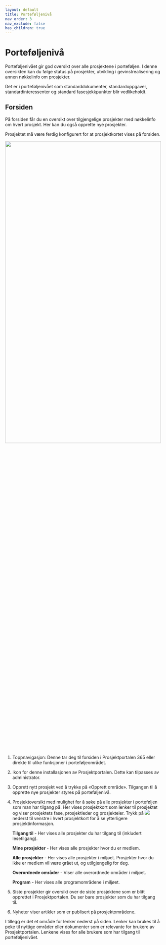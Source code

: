 ```yaml
---
layout: default
title: Porteføljenivå
nav_order: 3
nav_exclude: false
has_children: true
---
```


# Porteføljenivå

Porteføljenivået gir god oversikt over alle prosjektene i porteføljen. I denne oversikten kan du følge status på prosjekter, utvikling i gevinstrealisering og annen nøkkelinfo om prosjekter.

Det er i porteføljenivået som standarddokumenter, standardoppgaver, standardinteressenter og standard fasesjekkpunkter blir vedlikeholdt.

## Forsiden

På forsiden får du en oversikt over tilgjengelige prosjekter med
nøkkelinfo om hvert prosjekt. Her kan du også opprette nye prosjekter.

Prosjektet må være ferdig konfigurert for at prosjektkortet vises på forsiden.

<img src = "https://raw.githubusercontent.com/Puzzlepart/prosjektportalen-manual-kladd/main/Brukermanual/3%20Portefolje//media/3-Portefoljeforside.png" width ="100%" height ="50%" >     

1)  Toppnavigasjon: Denne tar deg til forsiden i Prosjektportalen 365 eller direkte til ulike funksjoner i porteføljeområdet.

2)  Ikon for denne installasjonen av Prosjektportalen. Dette kan
    tilpasses av administrator.

3)  Opprett nytt prosjekt ved å trykke på «Opprett område».
    Tilgangen til å opprette nye prosjekter styres på porteføljenivå.

4)  Prosjektoversikt med mulighet for å søke på alle prosjekter i
    porteføljen som man har tilgang på. Her vises prosjektkort som
    lenker til prosjektet og viser prosjektets fase, prosjektleder og prosjekteier. Trykk på ![](./media/3.2UtvidelseProsjektkort.png) nederst til venstre i hvert prosjektkort for å se ytterligere prosjektinformasjon.
    
    **Tilgang til** - Her vises alle prosjekter du har tilgang til (inkludert lesetilgang).
    
    **Mine prosjekter** - Her vises alle prosjekter hvor du er medlem.

    **Alle prosjekter** - Her vises alle prosjekter i miljøet. Prosjekter hvor du ikke er medlem vil være grået ut, og utilgjengelig for deg.

    **Overordnede områder** - Viser alle overordnede områder i miljøet.

    **Program** - Her vises alle programområdene i miljøet.

    
5)  Siste prosjekter gir oversikt over de siste prosjektene som er blitt opprettet i Prosjektportalen. Du ser bare prosjekter som du har tilgang til.

6)  Nyheter viser artikler som er publisert på prosjektområdene.

I tillegg er det et område for lenker nederst på siden. Lenker kan
brukes til å peke til nyttige områder eller dokumenter som er
relevante for brukere av Prosjektportalen. Lenkene vises for alle
brukere som har tilgang til porteføljenivået.
